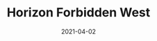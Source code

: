 ---
weight: 21
images:
- https://res.cloudinary.com/lrmn/image/upload/v1687375313/VIRTUAL-PHOTOGRAPHY/hfw/lrmn-aloy_64_xpc2gg.jpg
- https://res.cloudinary.com/lrmn/image/upload/v1687375326/VIRTUAL-PHOTOGRAPHY/hfw/lrmn-aloy_88_iwzbu9.png
- https://res.cloudinary.com/lrmn/image/upload/v1687375312/VIRTUAL-PHOTOGRAPHY/hfw/lrmn-aloy_63_wt6xd3.jpg
multipleColumn: true
title: Horizon Forbidden West
date: 2021-04-02
tags:
- outdoors
- all
---